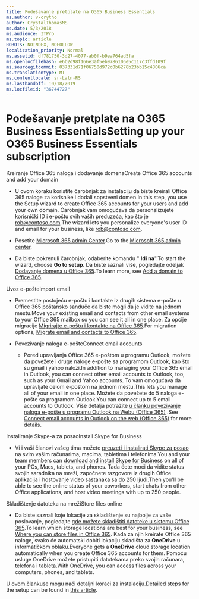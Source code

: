 ```yaml
---
title: Podešavanje pretplate na O365 Business Essentials
ms.author: v-crytho
author: CrystalThomasMS
ms.date: 5/3/2018
ms.audience: ITPro
ms.topic: article
ROBOTS: NOINDEX, NOFOLLOW
localization_priority: Normal
ms.assetid: df781750-3d27-4077-ab0f-b9ea764ad5fa
ms.openlocfilehash: e6b2d98f166e3af5eb9786106e5c117c3ffd109f
ms.sourcegitcommit: 037331d71f06750d972c0b6278b23bb15c4806ca
ms.translationtype: MT
ms.contentlocale: sr-Latn-RS
ms.lasthandoff: 10/18/2019
ms.locfileid: "36744727"
---
```

# <a name="setting-up-your-o365-business-essentials-subscription"></a><span data-ttu-id="f1d3c-102">Podešavanje pretplate na O365 Business Essentials</span><span class="sxs-lookup"><span data-stu-id="f1d3c-102">Setting up your O365 Business Essentials subscription</span></span>

<span data-ttu-id="f1d3c-103">Kreiranje Office 365 naloga i dodavanje domena</span><span class="sxs-lookup"><span data-stu-id="f1d3c-103">Create Office 365 accounts and add your domain</span></span>
  
- <span data-ttu-id="f1d3c-104">U ovom koraku koristite čarobnjak za instalaciju da biste kreirali Office 365 naloge za korisnike i dodali sopstveni domen.</span><span class="sxs-lookup"><span data-stu-id="f1d3c-104">In this step, you use the Setup wizard to create Office 365 accounts for your users and add your own domain.</span></span> <span data-ttu-id="f1d3c-105">Čarobnjak vam omogućava da personalizujete korisnički ID i e-poštu svih vaših preduzeća, kao što je [rob@contoso.com](mailto:rob@contoso.com).</span><span class="sxs-lookup"><span data-stu-id="f1d3c-105">The wizard lets you personalize everyone's user ID and email for your business, like [rob@contoso.com](mailto:rob@contoso.com).</span></span>
    
- <span data-ttu-id="f1d3c-106">Posetite [Microsoft 365 admin Center](https://login.partner.microsoftonline.cn/).</span><span class="sxs-lookup"><span data-stu-id="f1d3c-106">Go to the [Microsoft 365 admin center](https://login.partner.microsoftonline.cn/).</span></span>
    
- <span data-ttu-id="f1d3c-107">Da biste pokrenuli čarobnjak, odaberite komandu " **Idi na**".</span><span class="sxs-lookup"><span data-stu-id="f1d3c-107">To start the wizard, choose **Go to setup**.</span></span> <span data-ttu-id="f1d3c-108">Da biste saznali više, pogledajte odeljak [Dodavanje domena u Office 365](https://docs.microsoft.com/office365/admin/setup/add-domain).</span><span class="sxs-lookup"><span data-stu-id="f1d3c-108">To learn more, see [Add a domain to Office 365](https://docs.microsoft.com/office365/admin/setup/add-domain).</span></span>
    
<span data-ttu-id="f1d3c-109">Uvoz e-pošte</span><span class="sxs-lookup"><span data-stu-id="f1d3c-109">Import email</span></span>
  
- <span data-ttu-id="f1d3c-110">Premestite postojeću e-poštu i kontakte iz drugih sistema e-pošte u Office 365 poštansko sanduče da biste mogli da je vidite na jednom mestu.</span><span class="sxs-lookup"><span data-stu-id="f1d3c-110">Move your existing email and contacts from other email systems to your Office 365 mailbox so you can see it all in one place.</span></span> <span data-ttu-id="f1d3c-111">Za opcije migracije [Migrirajte e-poštu i kontakte na Office 365](https://docs.microsoft.com/office365/admin/setup/migrate-email-and-contacts-admin).</span><span class="sxs-lookup"><span data-stu-id="f1d3c-111">For migration options, [Migrate email and contacts to Office 365](https://docs.microsoft.com/office365/admin/setup/migrate-email-and-contacts-admin).</span></span>
    
- <span data-ttu-id="f1d3c-112">Povezivanje naloga e-pošte</span><span class="sxs-lookup"><span data-stu-id="f1d3c-112">Connect email accounts</span></span>
    
  - <span data-ttu-id="f1d3c-113">Pored upravljanja Office 365 e-poštom u programu Outlook, možete da povežete i druge naloge e-pošte sa programom Outlook, kao što su gmail i yahoo nalozi.</span><span class="sxs-lookup"><span data-stu-id="f1d3c-113">In addition to managing your Office 365 email in Outlook, you can connect other email accounts to Outlook, too, such as your Gmail and Yahoo accounts.</span></span> <span data-ttu-id="f1d3c-114">To vam omogućava da upravljate celom e-poštom na jednom mestu.</span><span class="sxs-lookup"><span data-stu-id="f1d3c-114">This lets you manage all of your email in one place.</span></span> <span data-ttu-id="f1d3c-115">Možete da povežete do 5 naloga e-pošte sa programom Outlook.</span><span class="sxs-lookup"><span data-stu-id="f1d3c-115">You can connect up to 5 email accounts to Outlook.</span></span> <span data-ttu-id="f1d3c-116">Više detalja potražite [u članku povezivanje naloga e-pošte u programu Outlook na Webu (Office 365)](https://support.office.com/Article/Connect-email-accounts-in-Outlook-on-the-web-Office-365-d7012ff0-924f-4f78-8aca-c3912d886c4d) .</span><span class="sxs-lookup"><span data-stu-id="f1d3c-116">See [Connect email accounts in Outlook on the web (Office 365)](https://support.office.com/Article/Connect-email-accounts-in-Outlook-on-the-web-Office-365-d7012ff0-924f-4f78-8aca-c3912d886c4d) for more details.</span></span> 
    
<span data-ttu-id="f1d3c-117">Instaliranje Skype-a za posao</span><span class="sxs-lookup"><span data-stu-id="f1d3c-117">Install Skype for Business</span></span>
  
- <span data-ttu-id="f1d3c-118">Vi i vaši članovi vašeg tima možete [preuzeti i instalirati Skype za posao](https://support.office.com/Article/download-and-install-Skype-for-Business-8a0d4da8-9d58-44f9-9759-5c8f340cb3fb) na svim vašim računarima, macima, tabletima i telefonima.</span><span class="sxs-lookup"><span data-stu-id="f1d3c-118">You and your team members can [download and install Skype for Business](https://support.office.com/Article/download-and-install-Skype-for-Business-8a0d4da8-9d58-44f9-9759-5c8f340cb3fb) on all of your PCs, Macs, tablets, and phones.</span></span> <span data-ttu-id="f1d3c-119">Tada ćete moći da vidite status svojih saradnika na mreži, započnete razgovore iz drugih Office aplikacija i hostovanje video sastanaka sa do 250 ljudi.</span><span class="sxs-lookup"><span data-stu-id="f1d3c-119">Then you'll be able to see the online status of your coworkers, start chats from other Office applications, and host video meetings with up to 250 people.</span></span> 
    
<span data-ttu-id="f1d3c-120">Skladištenje datoteka na mreži</span><span class="sxs-lookup"><span data-stu-id="f1d3c-120">Store files online</span></span>
  
- <span data-ttu-id="f1d3c-121">Da biste saznali koje lokacije za skladištenje su najbolje za vaše poslovanje, pogledajte [gde možete skladištiti datoteke u sistemu Office 365](https://support.office.com/article/c7c20284-bc94-47f4-9728-d28e9daf0790.aspx).</span><span class="sxs-lookup"><span data-stu-id="f1d3c-121">To learn which storage locations are best for your business, see [Where you can store files in Office 365](https://support.office.com/article/c7c20284-bc94-47f4-9728-d28e9daf0790.aspx).</span></span> <span data-ttu-id="f1d3c-122">Kada za njih kreirate Office 365 naloge, svako će automatski dobiti lokaciju skladišta za **OneDrive** u informatičkom oblaku.</span><span class="sxs-lookup"><span data-stu-id="f1d3c-122">Everyone gets a **OneDrive** cloud storage location automatically when you create Office 365 accounts for them.</span></span> <span data-ttu-id="f1d3c-123">Pomoću usluge OneDrive možete pristupiti datotekama preko svojih računara, telefona i tableta.</span><span class="sxs-lookup"><span data-stu-id="f1d3c-123">With OneDrive, you can access files across your computers, phones, and tablets.</span></span> 
    
<span data-ttu-id="f1d3c-124">U [ovom članku](https://docs.microsoft.com/office365/admin/setup/setup)se mogu naći detaljni koraci za instalaciju.</span><span class="sxs-lookup"><span data-stu-id="f1d3c-124">Detailed steps for the setup can be found in [this article](https://docs.microsoft.com/office365/admin/setup/setup).</span></span>
  

